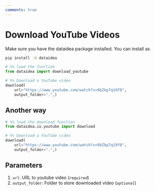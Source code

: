 ```yaml
---
comments: true
---
```


# Download YouTube Videos 

Make sure you have the dataidea package installed. You can install as 

```sh title="Install DATAIDEA"
pip install -U dataidea
```

```py title="Download a video"
# %% load the function
from dataidea import download_youtube

# %% Download a YouTube video
download(
    url="https://www.youtube.com/watch?v=9bZkp7q19f0",
    output_folder=".",)
```

## Another way

```py title="Download a video"
# %% load the download function
from dataidea.io.youtube import download

# %% Download a YouTube video
download(
    url="https://www.youtube.com/watch?v=9bZkp7q19f0",
    output_folder=".",)
```

## Parameters

1. `url`: URL to youtube video (*`required`*)
2. `output_folder`: Folder to store downloaded video (*`optional`*)
